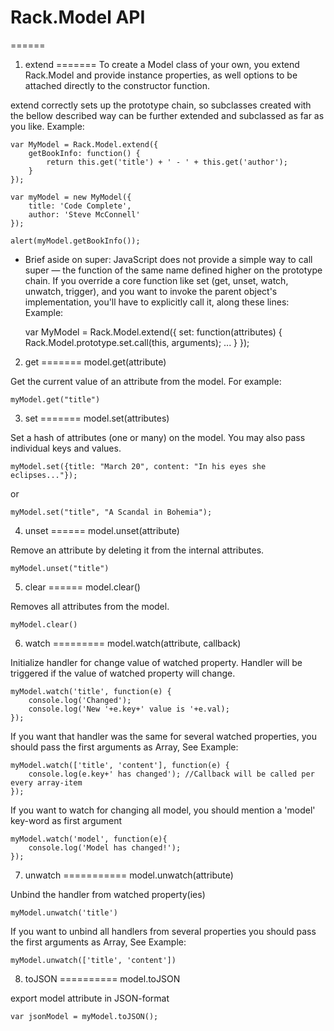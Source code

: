 Rack.Model API
======
======

1. extend
=======
To create a Model class of your own, you extend Rack.Model and provide instance properties,
as well options to be attached directly to the constructor function.

extend correctly sets up the prototype chain, so subclasses created with the bellow described way
can be further extended and subclassed as far as you like.
Example:

    var MyModel = Rack.Model.extend({
        getBookInfo: function() {
            return this.get('title') + ' - ' + this.get('author');
        }
    });

    var myModel = new MyModel({
        title: 'Code Complete',
        author: 'Steve McConnell'
    });

    alert(myModel.getBookInfo());

 * Brief aside on super: JavaScript does not provide a simple way to call super — the function of the same name defined
 higher on the prototype chain. If you override a core function like set (get, unset, watch, unwatch, trigger),
 and you want to invoke the parent object's implementation, you'll have to explicitly call it, along these lines:
Example:

    var MyModel = Rack.Model.extend({
        set: function(attributes) {
            Rack.Model.prototype.set.call(this, arguments);
            ...
        }
    });

2. get
=======
model.get(attribute)

Get the current value of an attribute from the model. For example:

    myModel.get("title")

3. set
=======
model.set(attributes)

Set a hash of attributes (one or many) on the model.
You may also pass individual keys and values.

    myModel.set({title: "March 20", content: "In his eyes she eclipses..."});

or

    myModel.set("title", "A Scandal in Bohemia");

4. unset
======
model.unset(attribute)

Remove an attribute by deleting it from the internal attributes.

    myModel.unset("title")

5. clear
======
model.clear()

Removes all attributes from the model.

    myModel.clear()

6. watch
=========
model.watch(attribute, callback)

Initialize handler for change value of watched property. Handler will be triggered if the value of watched property will change.

    myModel.watch('title', function(e) {
        console.log('Changed');
        console.log('New '+e.key+' value is '+e.val);
    });

If you want that handler was the same for several watched properties,
you should pass the first arguments as Array, See Example:

    myModel.watch(['title', 'content'], function(e) {
        console.log(e.key+' has changed'); //Callback will be called per every array-item
    });

If you want to watch for changing all model, you should mention a 'model' key-word as first argument

    myModel.watch('model', function(e){
        console.log('Model has changed!');
    });

7. unwatch
===========
model.unwatch(attribute)

Unbind the handler from watched property(ies)

    myModel.unwatch('title')

If you want to unbind all handlers from several properties you should pass the first arguments as Array, See Example:

    myModel.unwatch(['title', 'content'])


8. toJSON
==========
model.toJSON

export model attribute in JSON-format

    var jsonModel = myModel.toJSON();
